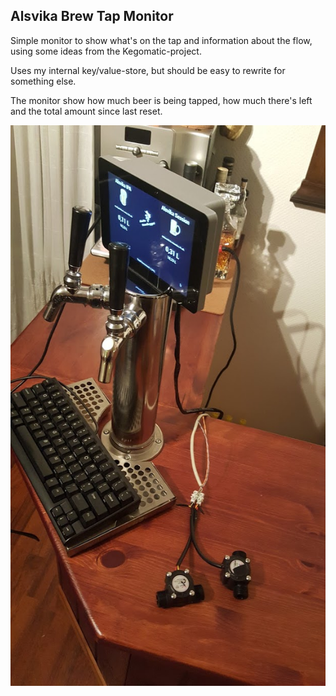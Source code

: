 Alsvika Brew Tap Monitor
----

Simple monitor to show what's on the tap and information about the flow, using some ideas from
the Kegomatic-project. 

Uses my internal key/value-store, but should be easy to rewrite for something else. 

The monitor show how much beer is being tapped, how much there's left and the total amount since last reset. 

![Tapmonitor](tapmonitor.jpg)
